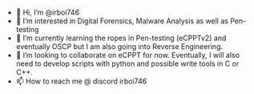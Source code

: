 - 👋 Hi, I’m @irboi746
- 👀 I’m interested in Digital Forensics, Malware Analysis as well as Pen-testing
- 🌱 I’m currently learning the ropes in Pen-testing (eCPPTv2) and eventually OSCP but I am also going into Reverse Engineering.
- 💞️ I’m looking to collaborate on eCPPT for now. Eventually, I will also need to develop scripts with python and possible write tools in C or C++.
- 📫 How to reach me @ discord irboi746

<!---
irboi746/irboi746 is a ✨ special ✨ repository because its `README.md` (this file) appears on your GitHub profile.
You can click the Preview link to take a look at your changes.
--->
